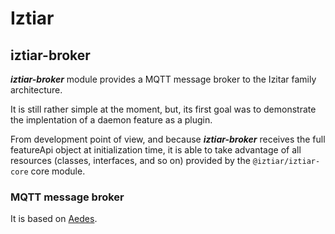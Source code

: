 # Iztiar

## iztiar-broker

___iztiar-broker___ module provides a MQTT message broker to the Izitar family architecture.

It is still rather simple at the moment, but, its first goal was to demonstrate the implentation of a daemon feature as a plugin.

From development point of view, and because ___iztiar-broker___ receives the full featureApi object at initialization time, it is able to take advantage of all resources (classes, interfaces, and so on) provided by the `@iztiar/iztiar-core` core module.

### MQTT message broker

It is based on [Aedes](https://github.com/moscajs/aedes).
